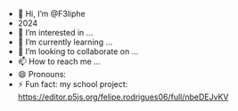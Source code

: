 - 👋 Hi, I’m @F3liphe
- 2024
- 👀 I’m interested in ...
- 🌱 I’m currently learning ...
- 💞️ I’m looking to collaborate on ...
- 📫 How to reach me ...
- 😄 Pronouns: 
- ⚡ Fun fact: 
my school project: https://editor.p5js.org/felipe.rodrigues06/full/nbeDEJvKV
